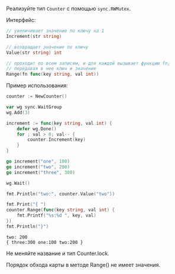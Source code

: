 Реализуйте тип `Counter` с помощью `sync.RWMutex`.

Интерфейс:

```go
// увеличивает значение по ключу на 1
Increment(str string)

// возвращает значение по ключу
Value(str string) int

// проходит по всем записям, и для каждой вызывает функцию fn,
// передавая в нее ключ и значение
Range(fn func(key string, val int))
```

Пример использования:

```go
counter := NewCounter()

var wg sync.WaitGroup
wg.Add(3)

increment := func(key string, val int) {
    defer wg.Done()
    for ; val > 0; val-- {
        counter.Increment(key)
    }
}

go increment("one", 100)
go increment("two", 200)
go increment("three", 300)

wg.Wait()

fmt.Println("two:", counter.Value("two"))

fmt.Print("{ ")
counter.Range(func(key string, val int) {
    fmt.Printf("%s:%d ", key, val)
})
fmt.Println("}")
```

```text
two: 200
{ three:300 one:100 two:200 }
```

Не меняйте название и тип Counter.lock.

Порядок обхода карты в методе Range() не имеет значения.

